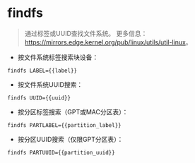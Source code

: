 # findfs

> 通过标签或UUID查找文件系统。
> 更多信息：<https://mirrors.edge.kernel.org/pub/linux/utils/util-linux>。

- 按文件系统标签搜索块设备：

`findfs LABEL={{label}}`

- 按文件系统UUID搜索：

`findfs UUID={{uuid}}`

- 按分区标签搜索（GPT或MAC分区表）：

`findfs PARTLABEL={{partition_label}}`

- 按分区UUID搜索（仅限GPT分区表）：

`findfs PARTUUID={{partition_uuid}}`